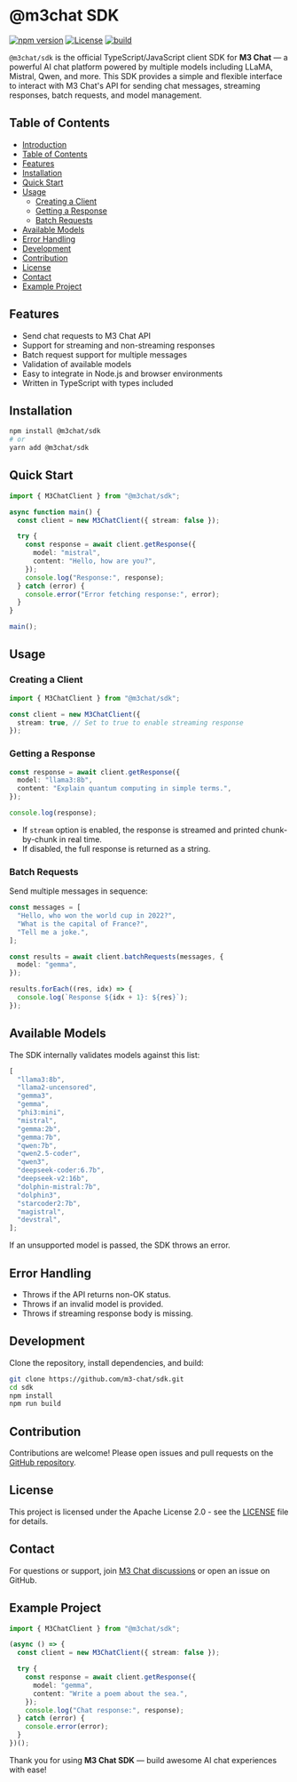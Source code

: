 # @m3chat SDK

[![npm version](https://img.shields.io/npm/v/@m3chat/sdk.svg)](https://www.npmjs.com/package/@m3chat/sdk) [![License](https://img.shields.io/badge/license-Apache%202.0-blue.svg)](LICENSE) [![build](https://github.com/m3-chat/sdk/actions/workflows/publish.yml/badge.svg)](https://github.com/m3-chat/sdk/actions/workflows/publish.yml)

`@m3chat/sdk` is the official TypeScript/JavaScript client SDK for **M3 Chat** — a powerful AI chat platform powered by multiple models including LLaMA, Mistral, Qwen, and more. This SDK provides a simple and flexible interface to interact with M3 Chat's API for sending chat messages, streaming responses, batch requests, and model management.

## Table of Contents

- [Introduction](https://github.com/m3-chat/sdk?tab=readme-ov-file#m3chat-sdk)
- [Table of Contents](https://github.com/m3-chat/sdk?tab=readme-ov-file#table-of-contents)
- [Features](https://github.com/m3-chat/sdk?tab=readme-ov-file#features)
- [Installation](https://github.com/m3-chat/sdk?tab=readme-ov-file#installation)
- [Quick Start](https://github.com/m3-chat/sdk?tab=readme-ov-file#quick-start)
- [Usage](https://github.com/m3-chat/sdk?tab=readme-ov-file#usage)
  - [Creating a Client](https://github.com/m3-chat/sdk?tab=readme-ov-file#creating-a-client)
  - [Getting a Response](https://github.com/m3-chat/sdk?tab=readme-ov-file#getting-a-response)
  - [Batch Requests](https://github.com/m3-chat/sdk?tab=readme-ov-file#batch-requests)
- [Available Models](https://github.com/m3-chat/sdk?tab=readme-ov-file#available-models)
- [Error Handling](https://github.com/m3-chat/sdk?tab=readme-ov-file#error-handling)
- [Development](https://github.com/m3-chat/sdk?tab=readme-ov-file#development)
- [Contribution](https://github.com/m3-chat/sdk?tab=readme-ov-file#contribution)
- [License](https://github.com/m3-chat/sdk?tab=readme-ov-file#license)
- [Contact](https://github.com/m3-chat/sdk?tab=readme-ov-file#contact)
- [Example Project](https://github.com/m3-chat/sdk?tab=readme-ov-file#example-project)

## Features

- Send chat requests to M3 Chat API
- Support for streaming and non-streaming responses
- Batch request support for multiple messages
- Validation of available models
- Easy to integrate in Node.js and browser environments
- Written in TypeScript with types included

## Installation

```bash
npm install @m3chat/sdk
# or
yarn add @m3chat/sdk
```

## Quick Start

```ts
import { M3ChatClient } from "@m3chat/sdk";

async function main() {
  const client = new M3ChatClient({ stream: false });

  try {
    const response = await client.getResponse({
      model: "mistral",
      content: "Hello, how are you?",
    });
    console.log("Response:", response);
  } catch (error) {
    console.error("Error fetching response:", error);
  }
}

main();
```

## Usage

### Creating a Client

```ts
import { M3ChatClient } from "@m3chat/sdk";

const client = new M3ChatClient({
  stream: true, // Set to true to enable streaming response
});
```

### Getting a Response

```ts
const response = await client.getResponse({
  model: "llama3:8b",
  content: "Explain quantum computing in simple terms.",
});

console.log(response);
```

- If `stream` option is enabled, the response is streamed and printed chunk-by-chunk in real time.
- If disabled, the full response is returned as a string.

### Batch Requests

Send multiple messages in sequence:

```ts
const messages = [
  "Hello, who won the world cup in 2022?",
  "What is the capital of France?",
  "Tell me a joke.",
];

const results = await client.batchRequests(messages, {
  model: "gemma",
});

results.forEach((res, idx) => {
  console.log(`Response ${idx + 1}: ${res}`);
});
```

## Available Models

The SDK internally validates models against this list:

```ts
[
  "llama3:8b",
  "llama2-uncensored",
  "gemma3",
  "gemma",
  "phi3:mini",
  "mistral",
  "gemma:2b",
  "gemma:7b",
  "qwen:7b",
  "qwen2.5-coder",
  "qwen3",
  "deepseek-coder:6.7b",
  "deepseek-v2:16b",
  "dolphin-mistral:7b",
  "dolphin3",
  "starcoder2:7b",
  "magistral",
  "devstral",
];
```

If an unsupported model is passed, the SDK throws an error.

## Error Handling

- Throws if the API returns non-OK status.
- Throws if an invalid model is provided.
- Throws if streaming response body is missing.

## Development

Clone the repository, install dependencies, and build:

```bash
git clone https://github.com/m3-chat/sdk.git
cd sdk
npm install
npm run build
```

## Contribution

Contributions are welcome! Please open issues and pull requests on the [GitHub repository](https://github.com/m3-chat/sdk).

## License

This project is licensed under the Apache License 2.0 - see the [LICENSE](LICENSE) file for details.

## Contact

For questions or support, join [M3 Chat discussions](https://github.com/orgs/m3-chat/discussions) or open an issue on GitHub.

## Example Project

```ts
import { M3ChatClient } from "@m3chat/sdk";

(async () => {
  const client = new M3ChatClient({ stream: false });

  try {
    const response = await client.getResponse({
      model: "gemma",
      content: "Write a poem about the sea.",
    });
    console.log("Chat response:", response);
  } catch (error) {
    console.error(error);
  }
})();
```

Thank you for using **M3 Chat SDK** — build awesome AI chat experiences with ease!
